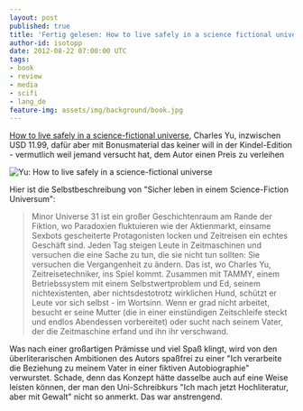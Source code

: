 ```yaml
---
layout: post
published: true
title: 'Fertig gelesen: How to live safely in a science fictional universe'
author-id: isotopp
date: 2012-08-22 07:00:00 UTC
tags:
- book
- review
- media
- scifi
- lang_de
feature-img: assets/img/background/book.jpg
---
```

[How to live safely in a science-fictional universe](http://www.amazon.com/Safely-Science-Fictional-Universe-ebook/dp/B003WUYQ50),
Charles Yu, inzwischen USD 11.99,   dafür aber mit Bonusmaterial das keiner
will in der Kindel-Edition - vermutlich weil jemand versucht hat, dem Autor
einen Preis zu verleihen

![Yu: How to live safely in a science-fictional universe](/uploads/how_to_live_safely.png)

Hier ist die Selbstbeschreibung von "Sicher leben in einem Science-Fiction
Universum": 

> Minor Universe 31 ist ein großer Geschichtenraum am Rande der Fiktion, wo
> Paradoxien fluktuieren wie der Aktienmarkt, einsame Sexbots gescheiterte
> Protagonisten locken und Zeitreisen ein echtes Geschäft sind.  Jeden Tag
> steigen Leute in Zeitmaschinen und versuchen die eine Sache zu tun, die
> sie nicht tun sollten: Sie versuchen die Vergangenheit zu ändern.  Das
> ist, wo Charles Yu, Zeitreisetechniker, ins Spiel kommt.  Zusammen mit
> TAMMY, einem Betriebssystem mit einem Selbstwertproblem und Ed, seinem
> nichtexistenten, aber nichtsdestotrotz wirklichen Hund, schützt er Leute
> vor sich selbst - im Wortsinn.  Wenn er grad nicht arbeitet, besucht er
> seine Mutter (die in einer einstündigen Zeitschleife steckt und endlos
> Abendessen vorbereitet) oder sucht nach seinem Vater, der die Zeitmaschine
> erfand und ihn ihr verschwand.

Was nach einer großartigen Prämisse und viel Spaß klingt, wird von den
überliterarischen Ambitionen des Autors spaßfrei zu einer "Ich verarbeite
die Beziehung zu meinem Vater in einer fiktiven Autobiographie" verwurstet. 
Schade, denn das Konzept hätte dasselbe auch auf eine Weise leisten können,
der man den Uni-Schreibkurs "Ich mach jetzt Hochliteratur, aber mit Gewalt"
nicht so anmerkt.  Das war anstrengend.


